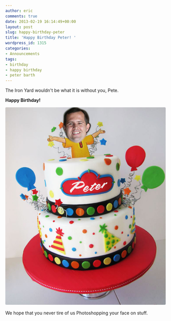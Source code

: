 ```yaml
---
author: eric
comments: true
date: 2013-02-19 16:14:49+00:00
layout: post
slug: happy-birthday-peter
title: 'Happy Birthday Peter! '
wordpress_id: 1315
categories:
- Announcements
tags:
- birthday
- happy birthday
- peter barth
---
```


The Iron Yard wouldn't be what it is without you, Pete. 

**Happy Birthday!**

<img src="/images/blog/2013/02/900x900px-LL-89c85861_IMG_3551.jpeg" style="border-radius: 3px;">

<!-- more -->

We hope that you never tire of us Photoshopping your face on stuff. 
